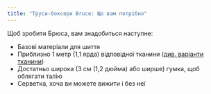 ```yaml
---
title: "Труси-боксери Bruce: Що вам потрібно"
---
```


Щоб зробити Брюса, вам знадобиться наступне:

- Базові матеріали для шиття
- Приблизно 1 метр (1,1 ярда) відповідної тканини ([див. варіанти тканини](/docs/designs/bruce/fabric/))
- Достатньо широка (3 см (1,2 дюйма) або ширше) гумка, щоб облягати талію
- Серветка, хоча ви можете вижити і без неї
